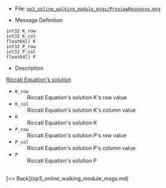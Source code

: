 - File: [`op3_online_walking_module_msgs/PreviewResponse.msg`]

- Message Definition
 ```
 int32 K_row
 int32 K_col
 float64[] K
 int32 P_row
 int32 P_col
 float64[] P
 ```

- Description

[Riccati Equation's solution](https://help.scilab.org/doc/5.5.2/en_US/riccati.html)

* `K_row`   
&emsp;&emsp; Riccati Equation's solution K's row value      
* `K_col`    
&emsp;&emsp; Riccati Equation's solution K's column value   
* `K`   
&emsp;&emsp; Riccati Equation's solution K      
* `P_row`    
&emsp;&emsp; Riccati Equation's solution P's row value   
* `P_col`   
&emsp;&emsp; Riccati Equation's solution P's column value      
* `P`   
&emsp;&emsp; Riccati Equation's solution P      

<br>
[&lt;&lt; Back](op3_online_walking_module_msgs.md)

[`op3_online_walking_module_msgs/PreviewResponse.msg`]:(https://github.com/ROBOTIS-GIT/ROBOTIS-OP3-msgs/blob/develop/op3_online_walking_module_msgs/msg/PreviewResponse.msg)
